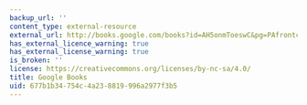 ```yaml
---
backup_url: ''
content_type: external-resource
external_url: http://books.google.com/books?id=AH5onmToeswC&pg=PAfrontcover
has_external_licence_warning: true
has_external_license_warning: true
is_broken: ''
license: https://creativecommons.org/licenses/by-nc-sa/4.0/
title: Google Books
uid: 677b1b34-754c-4a23-8819-996a2977f3b5
---
```

